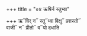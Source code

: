 +++
title = "०४ ऋषिर्न स्तुभ्वा"

+++
ऋ᳓षिर् न᳓ स्तु᳓भ्वा विक्षु᳓ प्रशस्तो᳓  
वाजी᳓ न᳓ प्रीतो᳓ व᳓यो दधाति